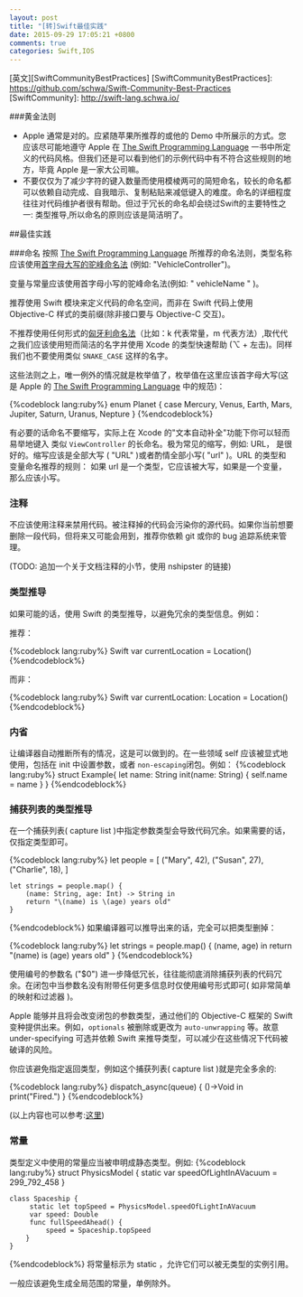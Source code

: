 ```yaml
---
layout: post
title: "[转]Swift最佳实践"
date: 2015-09-29 17:05:21 +0800
comments: true
categories: Swift,IOS
---
```

[英文][SwiftCommunityBestPractices]
[SwiftCommunityBestPractices]: https://github.com/schwa/Swift-Community-Best-Practices
[SwiftCommunity]: http://swift-lang.schwa.io/

###黄金法则
* Apple 通常是对的。应紧随苹果所推荐的或他的 Demo 中所展示的方式。您应该尽可能地遵守 Apple 在 [The Swift Programming Language][The Swift Programming Language] 一书中所定义的代码风格。但我们还是可以看到他们的示例代码中有不符合这些规则的地方，毕竟 Apple 是一家大公司嘛。
* 不要仅仅为了减少字符的键入数量而使用模棱两可的简短命名，较长的命名都可以依赖自动完成、自我暗示、复制粘贴来减低键入的难度。命名的详细程度往往对代码维护者很有帮助。但过于冗长的命名却会绕过Swift的主要特性之一: 类型推导,所以命名的原则应该是简洁明了。

[The Swift Programming Language]: https://developer.apple.com/library/prerelease/ios/documentation/Swift/Conceptual/Swift_Programming_Language/index.html

##最佳实践

###命名
按照 [The Swift Programming Language][The Swift Programming Language] 所推荐的命名法则，类型名称应该使用[首字母大写的驼峰命名法][upper camel case] (例如: "VehicleController")。

变量与常量应该使用首字母小写的驼峰命名法(例如: " vehicleName " )。

推荐使用 Swift 模块来定义代码的命名空间，而非在 Swift 代码上使用 Objective-C 样式的类前缀(除非接口要与 Objective-C 交互)。

不推荐使用任何形式的[匈牙利命名法][Hungarian notation]（比如：k 代表常量，m 代表方法）,取代代之我们应该使用短而简洁的名字并使用 Xcode 的类型快速帮助 (⌥ + 左击)。同样我们也不要使用类似 `SNAKE_CASE` 这样的名字。

这些法则之上，唯一例外的情况就是枚举值了，枚举值在这里应该首字母大写(这是 Apple 的 [The Swift Programming Language][The Swift Programming Language] 中的规范)：

{%codeblock lang:ruby%}
enum Planet {
    case Mercury, Venus, Earth, Mars, Jupiter, Saturn, Uranus, Nepture
}
{%endcodeblock%}

有必要的话命名不要缩写，实际上在 Xcode 的"文本自动补全"功能下你可以轻而易举地键入 类似 `ViewController` 的长命名。极为常见的缩写，例如: URL， 是很好的。缩写应该是全部大写 ( "URL" )或者酌情全部小写( "url" )。URL 的类型和变量命名推荐的规则： 如果 url 是一个类型，它应该被大写，如果是一个变量，那么应该小写。

[upper camel case]: http://www.wikiwand.com/en/Studly_caps
[Hungarian notation]: http://www.wikiwand.com/en/Hungarian_notation
### 注释

不应该使用注释来禁用代码。被注释掉的代码会污染你的源代码。如果你当前想要删除一段代码，但将来又可能会用到，推荐你依赖 git 或你的 bug 追踪系统来管理。

(TODO: 追加一个关于文档注释的小节，使用 nshipster 的链接)
### 类型推导

如果可能的话，使用 Swift 的类型推导，以避免冗余的类型信息。例如：

推荐：

{%codeblock lang:ruby%}
Swift
var currentLocation = Location()
{%endcodeblock%}

而非：

{%codeblock lang:ruby%}
Swift
var currentLocation: Location = Location()
{%endcodeblock%}
### 内省

让编译器自动推断所有的情况，这是可以做到的。在一些领域 self 应该被显式地使用，包括在 init 中设置参数，或者 `non-escaping`闭包。例如：
{%codeblock lang:ruby%}
	struct Example{
  	  let name: String
 	   init(name: String) {
  	      self.name = name
  	  }
	}
{%endcodeblock%}
### 捕获列表的类型推导

在一个捕获列表( capture list )中指定参数类型会导致代码冗余。如果需要的话，仅指定类型即可。  

{%codeblock lang:ruby%}
	let people = [
	    ("Mary", 42),
	    ("Susan", 27),
	    ("Charlie", 18),
	]	
	
	let strings = people.map() {
	    (name: String, age: Int) -> String in
	    return "\(name) is \(age) years old"
	}
{%endcodeblock%}
如果编译器可以推导出来的话，完全可以把类型删掉：

{%codeblock lang:ruby%}
let strings = people.map() {
    (name, age) in 
    return "\(name) is \(age) years old"
}
{%endcodeblock%}

使用编号的参数名 ("$0") 进一步降低冗长，往往能彻底消除捕获列表的代码冗余。在闭包中当参数名没有附带任何更多信息时仅使用编号形式即可( 如非常简单的映射和过滤器 )。

Apple 能够并且将会改变闭包的参数类型，通过他们的 Objective-C 框架的 Swift 变种提供出来。例如，`optionals` 被删除或更改为 `auto-unwrapping` 等。故意 under-specifying 可选并依赖 Swift 来推导类型，可以减少在这些情况下代码被破译的风险。

你应该避免指定返回类型，例如这个捕获列表( capture list )就是完全多余的:

{%codeblock lang:ruby%}
dispatch_async(queue) {
    ()->Void in
    print("Fired.")
}
{%endcodeblock%}

(以上内容也可以参考:[这里][swiftCaptureLists])

[swiftCaptureLists]: http://www.russbishop.net/swift-capture-lists
### 常量

类型定义中使用的常量应当被申明成静态类型。例如:
{%codeblock lang:ruby%}
	struct PhysicsModel {
    static var speedOfLightInAVacuum = 299_792_458
	}
	
	class Spaceship {
   		 static let topSpeed = PhysicsModel.speedOfLightInAVacuum
  	     var speed: Double
   		 func fullSpeedAhead() {
       		 speed = Spaceship.topSpeed
    	}
	}
{%endcodeblock%}
将常量标示为 static ，允许它们可以被无类型的实例引用。

一般应该避免生成全局范围的常量，单例除外。
























